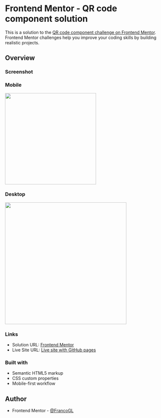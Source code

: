 # Frontend Mentor - QR code component solution

This is a solution to the [QR code component challenge on Frontend Mentor](https://www.frontendmentor.io/challenges/qr-code-component-iux_sIO_H). Frontend Mentor challenges help you improve your coding skills by building realistic projects. 

## Overview

### Screenshot

### Mobile

<img src="https://user-images.githubusercontent.com/66887467/210005055-855ed72d-8d6d-4ed5-8fdc-ef822fbc1fc9.png" width="300px">

### Desktop

<img src="https://user-images.githubusercontent.com/66887467/210005123-7930f9d6-6174-405c-8445-844cb6a31987.png" width="400px">

### Links

- Solution URL: [Frontend Mentor](#)
- Live Site URL: [Live site with GitHub pages](#)

### Built with

- Semantic HTML5 markup
- CSS custom properties
- Mobile-first workflow

## Author

- Frontend Mentor - [@FrancoGL](https://www.frontendmentor.io/profile/FrancoGL)
